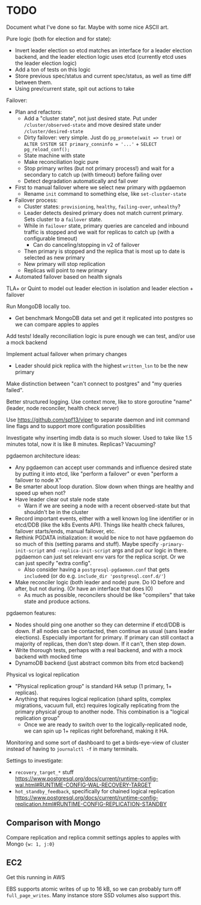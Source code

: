 # TODO

Document what I've done so far. Maybe with some nice ASCII art.

Pure logic (both for election and for state):
- Invert leader election so etcd matches an interface for a leader election backend, and the leader election logic uses etcd (currently etcd uses the leader election logic)
- Add a ton of tests on this logic
- Store previous spec/status and current spec/status, as well as time diff between them.
- Using prev/current state, spit out actions to take

Failover:
- Plan and refactors:
  - Add a "cluster state", not just desired state. Put under `/cluster/observed-state` and move desired state under `/cluster/desired-state`
  - Dirty failover: very simple. Just do `pg_promote(wait => true)` or `ALTER SYSTEM SET primary_conninfo = '...'` + `SELECT pg_reload_conf();`
  - State machine with state
  - Make reconciliation logic pure
  - Stop primary writes (but not primary process!) and wait for a secondary to catch up (with timeout) before failing over
  - Detect degradation automatically and fail over
- First to manual failover where we select new primary with pgdaemon
  - Rename `init` command to something else, like `set-cluster-state`
- Failover process:
  - Cluster states: `provisioning`, `healthy`, `failing-over`, `unhealthy`?
  - Leader detects desired primary does not match current primary. Sets cluster to a `failover` state.
  - While in `failover` state, primary queries are canceled and inbound traffic is stopped and we wait for replicas to catch up (with a configurable timeout)
    - Can do canceling/stopping in v2 of failover
  - Then primary is stopped and the replica that is most up to date is selected as new primary
  - New primary will stop replication
  - Replicas will point to new primary
- Automated failover based on health signals

TLA+ or Quint to model out leader election in isolation and leader election + failover

Run MongoDB locally too.
- Get benchmark MongoDB data set and get it replicated into postgres so we can compare apples to apples

Add tests! Ideally reconciliation logic is pure enough we can test, and/or use a mock backend

Implement actual failover when primary changes
- Leader should pick replica with the highest `written_lsn` to be the new primary

Make distinction between "can't connect to postgres" and "my queries failed".

Better structured logging. Use context more, like to store goroutine "name" (leader, node reconciler, health check server)

Use https://github.com/spf13/viper to separate daemon and init command line flags and to support more configuration possibilities

Investigate why inserting imdb data is so much slower. Used to take like 1.5 minutes total, now it is like 8 minutes. Replicas? Vacuuming?

pgdaemon architecture ideas:
- Any pgdaemon can accept user commands and influence desired state by putting it into etcd, like "perform a failover" or even "perform a failover to node X"
- Be smarter about loop duration. Slow down when things are healthy and speed up when not?
- Have leader clear out stale node state
  - Warn if we are seeing a node with a recent observed-state but that shouldn't be in the cluster
- Record important events, either with a well known log line identifier or in etcd/DDB (like the k8s Events API). Things like health check failures, failover starts/ends, manual failover, etc.
- Rethink PGDATA initialization: it would be nice to not have pgdaemon do so much of this (setting params and stuff). Maybe specify `-primary-init-script` and `-replica-init-script` args and put our logic in there. pgdaemon can just set relevant env vars for the replica script. Or we can just specify "extra config".
  - Also consider having a `postgresql-pgdaemon.conf` that gets `include`ed (or do e.g. `include_dir 'postgresql.conf.d/'`)
- Make reconciler logic (both leader and node) pure. Do IO before and after, but not during. (Or have an interface that does IO)
  - As much as possible, reconcilers should be like "compilers" that take state and produce actions.

pgdaemon features:
- Nodes should ping one another so they can determine if etcd/DDB is down. If all nodes can be contacted, then continue as usual (sans leader elections). Especially important for primary. If primary can still contact a majority of replicas, then don't step down. If it can't, then step down.
- Write thorough tests, perhaps with a real backend, and with a mock backend with mocked time
- DynamoDB backend (just abstract common bits from etcd backend)

Physical vs logical replication
- "Physical replication group" is standard HA setup (1 primary, 1+ replicas).
- Anything that requires logical replication (shard splits, complex migrations, vacuum full, etc) requires logically replicating from the primary physical group to another node. This combination is a "logical replication group"
  - Once we are ready to switch over to the logically-replicated node, we can spin up 1+ replicas right beforehand, making it HA.

Monitoring and some sort of dashboard to get a birds-eye-view of cluster instead of having to `journalctl -f` in many terminals.

Settings to investigate:
- `recovery_target_*` stuff https://www.postgresql.org/docs/current/runtime-config-wal.html#RUNTIME-CONFIG-WAL-RECOVERY-TARGET
- `hot_standby_feedback`, specifically for chained logical replication https://www.postgresql.org/docs/current/runtime-config-replication.html#RUNTIME-CONFIG-REPLICATION-STANDBY

## Comparison with Mongo

Compare replication and replica commit settings apples to apples with Mongo `{w: 1, j:0}`

## EC2

Get this running in AWS

EBS supports atomic writes of up to 16 kB, so we can probably turn off `full_page_writes`. Many instance store SSD volumes also support this.
